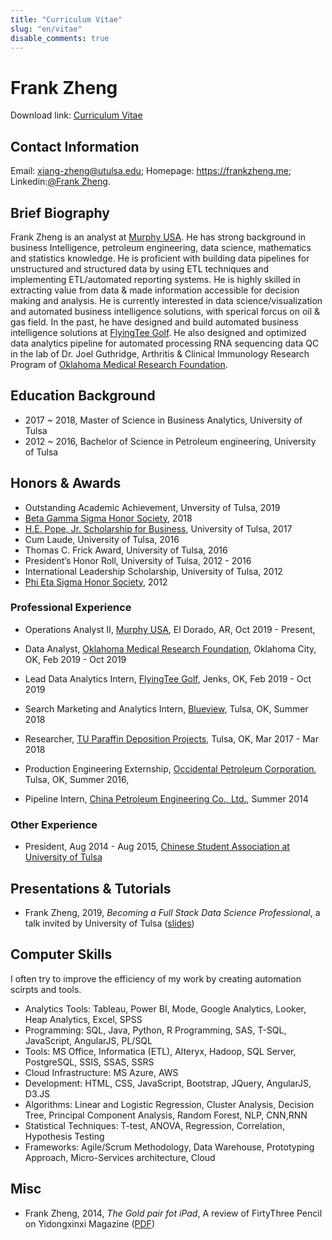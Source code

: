 ```yaml
---
title: "Curriculum Vitae"
slug: "en/vitae"
disable_comments: true
---
```


# Frank Zheng  

Download link: <a href="https://github.com/Frankxz/frankzheng.me/blob/master/docs/CV%20FRANK%20ZHENG.pdf?raw=true" download>Curriculum Vitae</a>

## Contact Information

Email: xiang-zheng@utulsa.edu; Homepage: <https://frankzheng.me>; Linkedin:[@Frank Zheng](https://www.linkedin.com/in/frank-zheng-xiang/).

## Brief Biography

Frank Zheng is an analyst at [Murphy USA](https://www.murphyusa.com/). He has strong background in business Intelligence, petroleum engineering, data science, mathematics and statistics knowledge. He is proficient with building data pipelines for unstructured and structured data by using ETL techniques and implementing ETL/automated reporting systems. He is highly skilled in extracting value from data & made information accessible for decision making and analysis. He is currently interested in data science/visualization and automated business intelligence solutions, with sperical forcus on oil & gas field. In the past, he have designed and build automated business intelligence solutions at [FlyingTee Golf](https://www.flyingteegolf.com/). He also designed and optimized data analytics pipeline for automated processing RNA sequencing data QC in the lab of Dr. Joel Guthridge, Arthritis & Clinical Immunology Research Program of [Oklahoma Medical Research Foundation](https://omrf.org/).

## Education Background

- 2017 ~ 2018, Master of Science in Business Analytics, University of Tulsa
- 2012 ~ 2016, Bachelor of Science in Petroleum engineering, University of Tulsa

## Honors & Awards

- Outstanding Academic Achievement, Unversity of Tulsa, 2019
- [Beta Gamma Sigma Honor Society](https://www.betagammasigma.org/home), 2018
- [H.E. Pope, Jr. Scholarship for Business](https://business.utulsa.edu/graduate-business-programs/financing-your-degree/), University of Tulsa, 2017
- Cum Laude, University of Tulsa, 2016
- Thomas C. Frick Award, University of Tulsa, 2016
- President’s Honor Roll, University of Tulsa, 2012 - 2016
- International Leadership Scholarship, University of Tulsa, 2012
- [Phi Eta Sigma Honor Society](https://www.phietasigma.org/), 2012

### Professional Experience

- Operations Analyst II, [Murphy USA](https://www.murphyusa.com/), El Dorado, AR, Oct 2019 - Present, 

- Data Analyst, [Oklahoma Medical Research Foundation](https://omrf.org/), Oklahoma City, OK, Feb 2019 - Oct 2019
- Lead Data Analytics Intern, [FlyingTee Golf](https://www.flyingteegolf.com/), Jenks, OK,  Feb 2019 - Oct 2019
- Search Marketing and Analytics Intern, [Blueview](https://withchm.com/), Tulsa, OK, Summer 2018
- Researcher, [TU Paraffin Deposition Projects](http://www.tupdp.utulsa.edu/), Tulsa, OK, Mar 2017 - Mar 2018
- Production Engineering Externship, [Occidental Petroleum Corporation](https://www.oxy.com/Pages/default.aspx), Tulsa, OK, Summer 2016,
- Pipeline Intern, [China Petroleum Engineering Co., Ltd.](http://cpecc.cnpc.com.cn/encpebj/index_en.shtml), Summer 2014

### Other Experience

- President, Aug 2014 - Aug 2015, [Chinese Student Association at University of Tulsa](https://utulsa.edu/student-organizations/)

## Presentations & Tutorials

<!-- Most of my slides were generated from R Markdown. To download the R Markdown source documents, simply replace the extension `.html` with `.Rmd` in the address bar of your web browser. -->

- Frank Zheng, 2019, _Becoming a Full Stack Data Science Professional_, a talk invited by University of Tulsa ([slides](https://github.com/Frankxz/frankzheng.me/blob/master/docs/FSDS.pptx?raw=true))

## Computer Skills

I often try to improve the efficiency of my work by creating automation scirpts and tools.

- Analytics Tools: Tableau, Power BI, Mode, Google Analytics, Looker, Heap Analytics, Excel, SPSS
- Programming: SQL, Java, Python, R Programming, SAS, T-SQL, JavaScript, AngularJS, PL/SQL
- Tools: MS Office, Informatica (ETL), Alteryx, Hadoop, SQL Server, PostgreSQL, SSIS, SSAS, SSRS
- Cloud Infrastructure: MS Azure, AWS
- Development: HTML, CSS, JavaScript, Bootstrap, JQuery, AngularJS, D3.JS
- Algorithms: Linear and Logistic Regression, Cluster Analysis, Decision Tree, Principal Component Analysis, Random Forest, NLP, CNN,RNN
- Statistical Techniques: T-test, ANOVA, Regression, Correlation, Hypothesis Testing
- Frameworks: Agile/Scrum Methodology, Data Warehouse, Prototyping Approach, Micro-Services architecture, Cloud 


## Misc

- Frank Zheng, 2014, _The Gold pair fot iPad_, A review of FirtyThree Pencil on Yidongxinxi Magazine ([PDF](https://github.com/Frankxz/frankzheng.me/blob/master/docs/172-179%E5%A4%A7%E9%85%8D%E8%A7%92.pdf?raw=true))

